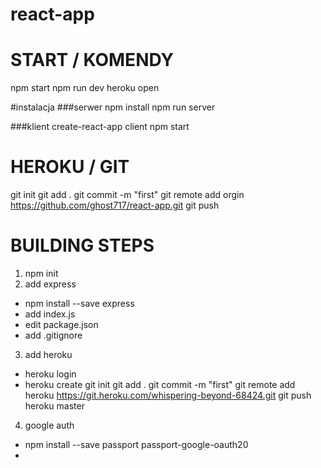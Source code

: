# react-app

# START / KOMENDY
npm start
npm run dev
heroku open

#instalacja
###serwer
npm install
npm run server

###klient
create-react-app client
npm start

# HEROKU / GIT
git init
git add .
git commit -m "first"
git remote add orgin https://github.com/ghost717/react-app.git
git push

# BUILDING STEPS
1. npm init
2. add express
- npm install --save express
- add index.js
- edit package.json
- add .gitignore

3. add heroku
- heroku login
- heroku create
git init
git add .
git commit -m "first"
git remote add heroku https://git.heroku.com/whispering-beyond-68424.git
git push heroku master

4. google auth
- npm install --save passport passport-google-oauth20
- 